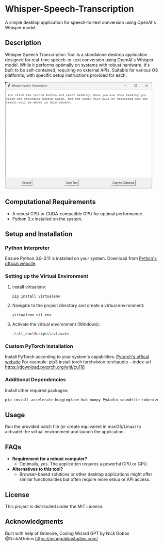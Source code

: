 # Whisper-Speech-Transcription
A simple desktop application for speech-to-text conversion using OpenAI's Whisper model.

## Description
Whisper Speech Transcription Tool is a standalone desktop application designed for real-time speech-to-text conversion using OpenAI's Whisper model. While it performs optimally on systems with robust hardware, it's built to be self-contained, requiring no external APIs. Suitable for various OS platforms, with specific setup instructions provided for each.

<img src="https://github.com/olavl/Whisper-Speech-Transcription/blob/main/screenshot.png" width="485" height="350">


## Computational Requirements
- A robust CPU or CUDA-compatible GPU for optimal performance.
- Python 3.x installed on the system.

## Setup and Installation

### Python Interpreter
Ensure Python 3.8-3.11 is installed on your system. Download from [Python's official website](https://www.python.org/downloads/).

### Setting up the Virtual Environment
1. Install virtualenv:
   ```bash
   pip install virtualenv
   ```
2. Navigate to the project directory and create a virtual environment:
   ```bash
   virtualenv stt_env
   ```
3. Activate the virtual environment (Windows):
   ```bash
   .\stt_env\Scripts\activate
   ```

### Custom PyTorch Installation
Install PyTorch according to your system's capabilities. [Pytorch's offical website](https://pytorch.org/)
For example: pip3 install torch torchvision torchaudio --index-url https://download.pytorch.org/whl/cu118

### Additional Dependencies
Install other required packages:
```bash
pip install accelerate huggingface-hub numpy PyAudio soundfile tokenizers transformers

```

## Usage
Run the provided batch file (or create equivalent in macOS/Linux) to activatet the virtual environment and launch the application.

## FAQs
- **Requirement for a robust computer?**
  - Optimally, yes. The application requires a powerful CPU or GPU.
- **Alternatives to this tool?**
  - Browser-based solutions or other desktop applications might offer similar functionalities but often require more setup or API access.

## License
This project is distributed under the MIT License.

## Acknowledgments

Built with help of Grimoire, Coding Wizard GPT by Nick Dobos @NickADobos https://mindgoblinstudios.com/

